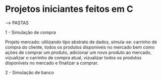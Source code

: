 # Projetos iniciantes feitos em C


--> PASTAS

1 - Simulação de compra
  
   Projeto mercado: utilizando tipo abstrato de dados, simula-se: carrinho de compra do cliente, todos os produtos disponíveis no mercado bem como ações de comprar um produto,       adicionar um novo produto ao mercado, vizualizar o carrinho de compra atual, vizualizar todos os produtos disponíveis no mercado e finalizar a comprar.

2 - Simulação de banco
